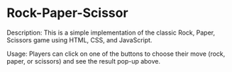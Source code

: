 # Rock-Paper-Scissor
Description: This is a simple implementation of the classic Rock, Paper, Scissors game using HTML, CSS, and JavaScript.

Usage: Players can click on one of the buttons to choose their move (rock, paper, or scissors) and see the result pop-up above.
